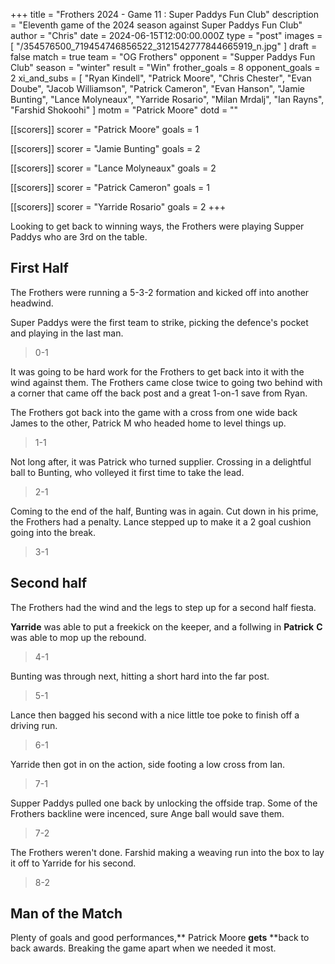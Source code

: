 +++
title = "Frothers 2024 - Game 11 : Super Paddys Fun Club"
description = "Eleventh game of the 2024 season against Super Paddys Fun Club"
author = "Chris"
date = 2024-06-15T12:00:00.000Z
type = "post"
images = [ "/354576500_719454746856522_3121542777844665919_n.jpg" ]
draft = false
match = true
team = "OG Frothers"
opponent = "Supper Paddys Fun Club"
season = "winter"
result = "Win"
frother_goals = 8
opponent_goals = 2
xi_and_subs = [
  "Ryan Kindell",
  "Patrick Moore",
  "Chris Chester",
  "Evan Doube",
  "Jacob Williamson",
  "Patrick Cameron",
  "Evan Hanson",
  "Jamie Bunting",
  "Lance Molyneaux",
  "Yarride Rosario",
  "Milan Mrdalj",
  "Ian Rayns",
  "Farshid Shokoohi"
]
motm = "Patrick Moore"
dotd = ""

[[scorers]]
scorer = "Patrick Moore"
goals = 1

[[scorers]]
scorer = "Jamie Bunting"
goals = 2

[[scorers]]
scorer = "Lance Molyneaux"
goals = 2

[[scorers]]
scorer = "Patrick Cameron"
goals = 1

[[scorers]]
scorer = "Yarride Rosario"
goals = 2
+++

Looking to get back to winning ways, the Frothers were playing Supper Paddys who are 3rd on the table.

## First Half

The Frothers were running a 5-3-2 formation and kicked off into another headwind.

Super Paddys were the first team to strike, picking the defence's pocket and playing in the last man.

> 0-1

It was going to be hard work for the Frothers to get back into it with the wind against them. The Frothers came close twice to going two behind with a corner that came off the back post and a great 1-on-1 save from Ryan.

The Frothers got back into the game with a cross from one wide back James to the other, Patrick M who headed home to level things up.

> 1-1

Not long after, it was Patrick who turned supplier. Crossing in a delightful ball to Bunting, who volleyed it first time to take the lead.

> 2-1

Coming to the end of the half, Bunting was in again. Cut down in his prime, the Frothers had a penalty. Lance stepped up to make it a 2 goal cushion going into the break.

> 3-1

## Second half

The Frothers had the wind and the legs to step up for a second half fiesta.

**Yarride** was able to put a freekick on the keeper, and a follwing in **Patrick** **C** was able to mop up the rebound.

> 4-1

Bunting was through next, hitting a short hard into the far post.

> 5-1

Lance then bagged his second with a nice little toe poke to finish off a driving run.

> 6-1

Yarride then got in on the action, side footing a low cross from Ian.

> 7-1

Supper Paddys pulled one back by unlocking the offside trap. Some of the Frothers backline were incenced, sure Ange ball would save them.

> 7-2

The Frothers weren't done. Farshid making a weaving run into the box to lay it off to Yarride for his second.

> 8-2

## Man of the Match

Plenty of goals and good performances,** Patrick Moore **gets** **back to back awards. Breaking the game apart when we needed it most.
